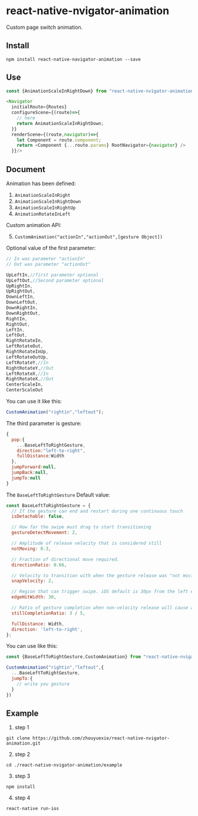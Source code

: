 # react-native-nvigator-animation

Custom page switch animation.

## Install

```shell
npm install react-native-navigator-animation --save
```

## Use

```js
const {AnimationScaleInRightDown} from "react-native-nvigator-animation";

<Navigator 
  initialRoute={Routes}
  configureScene={(route)=>{
    // here
    return AnimationScaleInRightDown;
  }}
  renderScene={(route,navigator)=>{
    let Component = route.component;
    return <Component {...route.params} RootNavigator={navigator} />
  }}/>
```

## Document

Animation has been defined:

1. `AnimationScaleInRight`
2. `AnimationScaleInRightDown`
3. `AnimationScaleInRightUp`
4. `AnimationRotateInLeft`

Custom animation API:

5. `CustomAnimation("actionIn","actionOut",[gesture Object])`

Optional value of the first parameter:

```js
// In was parameter "actionIn"
// Out was parameter "actionOut"

UpLeftIn,//first parameter optional
UpLeftOut,//Second parameter optional
UpRightIn,
UpRightOut,
DownLeftIn,
DownLeftOut,
DownRightIn,
DownRightOut,
RightIn,
RightOut,
LeftIn,
LeftOut,
RightRotateIn,
LeftRotateOut,
RightRotateInUp,
LeftRotateOutUp,
LeftRotateY,//In
RightRotateY,//Out
LeftRotateX,//In
RightRotateX,//Out
CenterScaleIn,
CenterScaleOut
```

You can use it like this:

```js
CustomAnimation("rightin","leftout");
```

The third parameter is gesture:

```js
{
  pop:{
    ...BaseLeftToRightGesture,
    direction:"left-to-right",
    fullDistance:Width
  },
  jumpForward:null,
  jumpBack:null,
  jumpTo:null
}
```

The `BaseLeftToRightGesture` Default value:

```js
const BaseLeftToRightGesture = {
  // If the gesture can end and restart during one continuous touch
  isDetachable: false,

  // How far the swipe must drag to start transitioning
  gestureDetectMovement: 2,

  // Amplitude of release velocity that is considered still
  notMoving: 0.3,

  // Fraction of directional move required.
  directionRatio: 0.66,

  // Velocity to transition with when the gesture release was "not moving"
  snapVelocity: 2,

  // Region that can trigger swipe. iOS default is 30px from the left edge
  edgeHitWidth: 30,

  // Ratio of gesture completion when non-velocity release will cause action
  stillCompletionRatio: 3 / 5,

  fullDistance: Width,
  direction: 'left-to-right',
};
```

You can use like this:

```js
const {BaseLeftToRightGesture,CustomAnimation} from "react-native-nvigator-animation";

CustomAnimation("rightin","leftout",{
  ...BaseLeftToRightGesture,
  jumpTo:{
    // write you gesture
  }
})
```

## Example

1. step 1

`git clone https://github.com/zhouyuexie/react-native-nvigator-animation.git`

2. step 2

`cd ./react-native-nvigator-animation/example`

3. step 3

`npm install`

4. step 4

`react-native run-ios`
